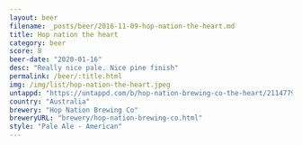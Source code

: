 ```yaml
---
layout: beer
filename: _posts/beer/2016-11-09-hop-nation-the-heart.md
title: Hop nation the heart
category: beer
score: 8
beer-date: "2020-01-16"
desc: "Really nice pale. Nice pine finish"
permalink: /beer/:title.html
img: /img/list/hop-nation-the-heart.jpeg
untappd: "https://untappd.com/b/hop-nation-brewing-co-the-heart/2114779"
country: "Australia"
brewery: "Hop Nation Brewing Co"
breweryURL: "brewery/hop-nation-brewing-co.html"
style: "Pale Ale - American"
---
```

